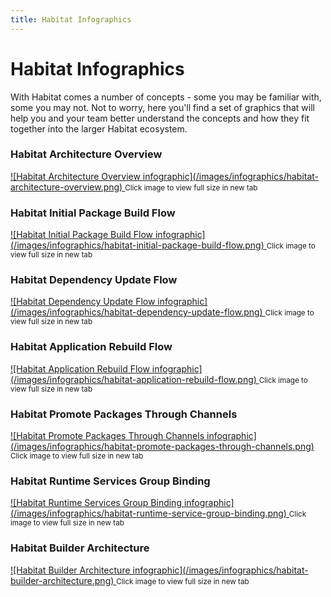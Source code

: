 ```yaml
---
title: Habitat Infographics
---
```


# Habitat Infographics
With Habitat comes a number of concepts - some you may be familiar with, some you may not. Not to worry, here you'll find a set of graphics that will help you and your team better understand the concepts and how they fit together into the larger Habitat ecosystem.

### Habitat Architecture Overview
<a target="_blank" href="/images/infographics/habitat-architecture-overview.png">
![Habitat Architecture Overview infographic](/images/infographics/habitat-architecture-overview.png)
</a>
<small>Click image to view full size in new tab</small>

### Habitat Initial Package Build Flow
<a target="_blank" href="/images/infographics/habitat-initial-package-build-flow.png">
![Habitat Initial Package Build Flow infographic](/images/infographics/habitat-initial-package-build-flow.png)
</a>
<small>Click image to view full size in new tab</small>

### Habitat Dependency Update Flow
<a target="_blank" href="/images/infographics/habitat-dependency-update-flow.png">
![Habitat Dependency Update Flow infographic](/images/infographics/habitat-dependency-update-flow.png)
</a>
<small>Click image to view full size in new tab</small>

### Habitat Application Rebuild Flow
<a target="_blank" href="/images/infographics/habitat-application-rebuild-flow.png">
![Habitat Application Rebuild Flow infographic](/images/infographics/habitat-application-rebuild-flow.png)
</a>
<small>Click image to view full size in new tab</small>

### Habitat Promote Packages Through Channels
<a target="_blank" href="/images/infographics/habitat-promote-packages-through-channels.png">
![Habitat Promote Packages Through Channels infographic](/images/infographics/habitat-promote-packages-through-channels.png)
</a>
<small>Click image to view full size in new tab</small>

### Habitat Runtime Services Group Binding
<a target="_blank" href="/images/infographics/habitat-runtime-service-group-binding.png">
![Habitat Runtime Services Group Binding infographic](/images/infographics/habitat-runtime-service-group-binding.png)
</a>
<small>Click image to view full size in new tab</small>

### Habitat Builder Architecture
<a target="_blank" href="/images/infographics/habitat-builder-architecture.png">
![Habitat Builder Architecture infographic](/images/infographics/habitat-builder-architecture.png)
</a>
<small>Click image to view full size in new tab</small>
